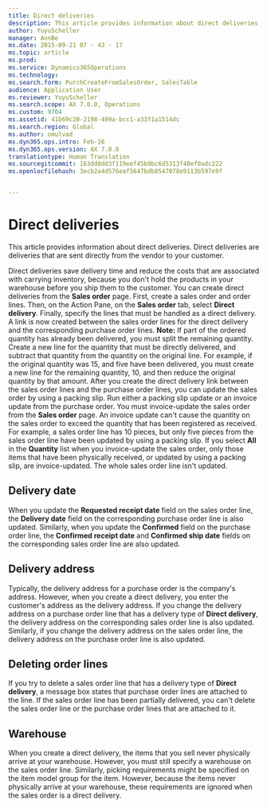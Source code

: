 ```yaml
---
title: Direct deliveries
description: This article provides information about direct deliveries. Direct deliveries are deliveries that are sent directly from the vendor to your customer.
author: YuyuScheller
manager: AnnBe
ms.date: 2015-09-21 07 - 43 - 17
ms.topic: article
ms.prod: 
ms.service: Dynamics365Operations
ms.technology: 
ms.search.form: PurchCreateFromSalesOrder, SalesTable
audience: Application User
ms.reviewer: YuyuScheller
ms.search.scope: AX 7.0.0, Operations
ms.custom: 9704
ms.assetid: 41b69c20-2198-499a-bcc1-a33f1a1514dc
ms.search.region: Global
ms.author: omulvad
ms.dyn365.ops.intro: Feb-16
ms.dyn365.ops.version: AX 7.0.0
translationtype: Human Translation
ms.sourcegitcommit: 163dd8dd3f119eef45b9bc6d5313f48ef0adc222
ms.openlocfilehash: 3ecb2a4d576eaf5647bdb0547078e9113b597e9f


---
```


# <a name="direct-deliveries"></a>Direct deliveries

This article provides information about direct deliveries. Direct deliveries are deliveries that are sent directly from the vendor to your customer.

Direct deliveries save delivery time and reduce the costs that are associated with carrying inventory, because you don't hold the products in your warehouse before you ship them to the customer. You can create direct deliveries from the **Sales order** page. First, create a sales order and order lines. Then, on the Action Pane, on the **Sales order** tab, select **Direct delivery**. Finally, specify the lines that must be handled as a direct delivery. A link is now created between the sales order lines for the direct delivery and the corresponding purchase order lines. **Note:** If part of the ordered quantity has already been delivered, you must split the remaining quantity. Create a new line for the quantity that must be directly delivered, and subtract that quantity from the quantity on the original line. For example, if the original quantity was 15, and five have been delivered, you must create a new line for the remaining quantity, 10, and then reduce the original quantity by that amount. After you create the direct delivery link between the sales order lines and the purchase order lines, you can update the sales order by using a packing slip. Run either a packing slip update or an invoice update from the purchase order. You must invoice-update the sales order from the **Sales order** page. An invoice update can't cause the quantity on the sales order to exceed the quantity that has been registered as received. For example, a sales order line has 10 pieces, but only five pieces from the sales order line have been updated by using a packing slip. If you select **All** in the **Quantity** list when you invoice-update the sales order, only those items that have been physically received, or updated by using a packing slip, are invoice-updated. The whole sales order line isn't updated.

## <a name="delivery-date"></a>Delivery date
When you update the **Requested receipt date** field on the sales order line, the **Delivery date** field on the corresponding purchase order line is also updated. Similarly, when you update the **Confirmed** field on the purchase order line, the **Confirmed receipt date** and **Confirmed ship date** fields on the corresponding sales order line are also updated.

## <a name="delivery-address"></a>Delivery address
Typically, the delivery address for a purchase order is the company's address. However, when you create a direct delivery, you enter the customer's address as the delivery address. If you change the delivery address on a purchase order line that has a delivery type of **Direct delivery**, the delivery address on the corresponding sales order line is also updated. Similarly, if you change the delivery address on the sales order line, the delivery address on the purchase order line is also updated.

## <a name="deleting-order-lines"></a>Deleting order lines
If you try to delete a sales order line that has a delivery type of **Direct delivery**, a message box states that purchase order lines are attached to the line. If the sales order line has been partially delivered, you can't delete the sales order line or the purchase order lines that are attached to it.

## <a name="warehouse"></a>Warehouse
When you create a direct delivery, the items that you sell never physically arrive at your warehouse. However, you must still specify a warehouse on the sales order line. Similarly, picking requirements might be specified on the item model group for the item. However, because the items never physically arrive at your warehouse, these requirements are ignored when the sales order is a direct delivery.




<!--HONumber=Feb17_HO3-->


